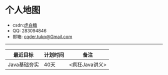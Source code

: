 # 个人地图

- csdn:[虎白糖](http://my.csdn.net/qq_36118959)
- QQ: 283094846
- 邮箱:  cqder.tukp@Gmail.com

***

|最近目标|计划时间|备注|
---|---|---
Java基础夯实|40天|<疯狂Java讲义>